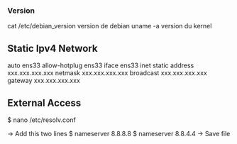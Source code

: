 

### Version

cat /etc/debian_version       version de debian
uname -a                      version du kernel

## Static Ipv4 Network

auto ens33
allow-hotplug ens33
iface ens33 inet static
  address xxx.xxx.xxx.xxx
  netmask xxx.xxx.xxx.xxx
  broadcast xxx.xxx.xxx.xxx
  gateway xxx.xxx.xxx.xxx

## External Access

$ nano /etc/resolv.conf

 -> Add this two lines
$ nameserver 8.8.8.8
$ nameserver 8.8.4.4
 -> Save file
